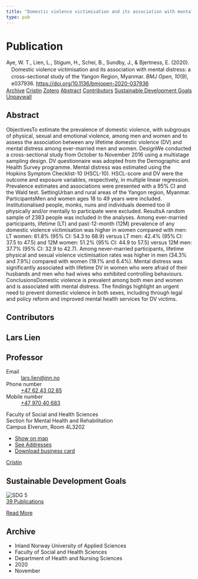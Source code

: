 ```yaml
---
title: "Domestic violence victimisation and its association with mental distress: a cross-sectional study of the Yangon Region, Myanmar"
type: pub
---
```

<h1>Publication</h1>
<article id="csl-bib-container-7JS7Z5G5" class="csl-bib-container">
  <div class="csl-bib-body" style="line-height: 1.35; padding-left: 1em; text-indent:-1em;">
  <div class="csl-entry">Aye, W. T., Lien, L., Stigum, H., Schei, B., Sundby, J., &amp; Bjertness, E. (2020). Domestic violence victimisation and its association with mental distress: a cross-sectional study of the Yangon Region, Myanmar. <i>BMJ Open</i>, <i>10</i>(9), e037936. <a href="https://doi.org/10.1136/bmjopen-2020-037936">https://doi.org/10.1136/bmjopen-2020-037936</a></div>
</div>
  <div class="csl-bib-buttons">
    <a href="#taxonomy-article-7JS7Z5G5" class="csl-bib-button">Archive</a>
    <a href="https://app.cristin.no/results/show.jsf?id=1845671" alt="Cristin URL" class="csl-bib-button">Cristin</a>
    <a href="http://zotero.org/groups/5022929/items/7JS7Z5G5" alt="Zotero URL" class="csl-bib-button">Zotero</a>
    <a href="#abstract-article-7JS7Z5G5" class="csl-bib-button">Abstract</a>
    <a href="#contributors-article-7JS7Z5G5" class="csl-bib-button">Contributors</a>
    <a href="#sdg-article-7JS7Z5G5" class="csl-bib-button">Sustainable Development Goals</a>
    <a href="https://bmjopen.bmj.com/content/bmjopen/10/9/e037936.full.pdf" class="csl-bib-button">Unpaywall</a>
  </div>
  <div id="csl-bib-meta-container-7JS7Z5G5"></div>
</article>
<div id="csl-bib-meta-7JS7Z5G5" class="csl-bib-meta">
  <article id="abstract-article-7JS7Z5G5" class="abstract-article">
    <h1>Abstract</h1>
    ObjectivesTo estimate the prevalence of domestic violence, with subgroups of physical, sexual and emotional violence, among men and women and to assess the association between any lifetime domestic violence (DV) and mental distress among ever-married men and women. DesignWe conducted a cross-sectional study from October to November 2016 using a multistage sampling design. DV questionnaire was adopted from the Demographic and Health Survey programme. Mental distress was estimated using the Hopkins Symptom Checklist-10 (HSCL-10). HSCL-score and DV were the outcome and exposure variables, respectively, in multiple linear regression. Prevalence estimates and associations were presented with a 95% CI and the Wald test. SettingUrban and rural areas of the Yangon region, Myanmar. ParticipantsMen and women ages 18 to 49 years were included. Institutionalised people, monks, nuns and individuals deemed too ill physically and/or mentally to participate were excluded. ResultsA random sample of 2383 people was included in the analyses. Among ever-married participants, lifetime (LT) and past-12-month (12M) prevalence of any domestic violence victimisation was higher in women compared with men: LT women: 61.8% (95% CI: 54.3 to 68.9) versus LT men: 42.4% (95% CI: 37.5 to 47.5) and 12M women: 51.2% (95% CI: 44.9 to 57.5) versus 12M men: 37.7% (95% CI: 32.9 to 42.7). Among never-married participants, lifetime physical and sexual violence victimisation rates was higher in men (34.3% and 7.9%) compared with women (19.1% and 6.4%). Mental distress was significantly associated with lifetime DV in women who were afraid of their husbands and men who had wives who exhibited controlling behaviours. ConclusionsDomestic violence is prevalent among both men and women and is associated with mental distress. The findings highlight an urgent need to prevent domestic violence in both sexes, including through legal and policy reform and improved mental health services for DV victims.
  </article>
  <article id="contributors-article-7JS7Z5G5" class="contributors-article">
    <h1>Contributors</h1>
    <div class="personas">
<div class="vrtx-hinn-person-card">
<div class="photo">
<i class="lar la-user-circle missing-person"></i>
</div>
<div class="info">
<hgroup><h1>Lars Lien</h1>
<h2>Professor</h2>
</hgroup><dl>
<dt>Email</dt>
<dd>
<a href="mailto:lars.lien@inn.no">lars.lien@inn.no</a>
</dd>
<dt>Phone number</dt>
<dd><a href="tel:+4762430285">
+47 62 43 02 85
</a></dd>
<dt>Mobile number</dt>
<dd><a href="tel:+4797040683">
+47 970 40 683
</a></dd>
</dl>
<p>
Faculty of Social and Health Sciences<br>
Section for Mental Health and Rehabilitation<br>
Campus Elverum,
Room 4L3202
</p>
<ul class="vrtx-hinn-links">
<li><a href="https://www.google.com/maps?q=60.88177,11.53669">Show on map</a></li>
<li><a href="https://www.inn.no/english/find-an-employee/lars-lien.html#vrtx-hinn-addresses">See Addresses</a></li>
<li><a href="https://www.inn.no/english/find-an-employee/lars-lien.html?vrtx=vcf">Download business card</a></li>
</ul>
</div>
</div>
<a href="https://app.cristin.no/persons/show.jsf?id=14287" alt="Cristin URL" class="personas-cristin">Cristin</a>
</div>
  </article>
  <article id="sdg-article-7JS7Z5G5" class="sdg-article">
    <h1>Sustainable Development Goals</h1>
    <div class="sdg-container"><div id="sdg5" class="sdg">
<img src="{{< params subfolder >}}images/sdg/sdg05_en.png" class="image" alt="SDG 5">
<div class="sdg-overlay">
<a href="{{< params subfolder >}}en/archive/?sdg=5#archive" class="sdg-publication-count"><span>39</span> Publications</a>
<p><a href="https://sdgs.un.org/goals/goal5" class="sdg-read-more">Read More</a></p>
</div>
</div></div>
  </article>
  <article id="taxonomy-article-7JS7Z5G5" class="taxonomy-article">
    <h1>Archive</h1>
    <ul>
      <li>Inland Norway University of Applied Sciences</li>
      <li>Faculty of Social and Health Sciences</li>
      <li>Department of Health and Nursing Sciences</li>
      <li>2020</li>
      <li>November</li>
    </ul>
  </article>
</div>
